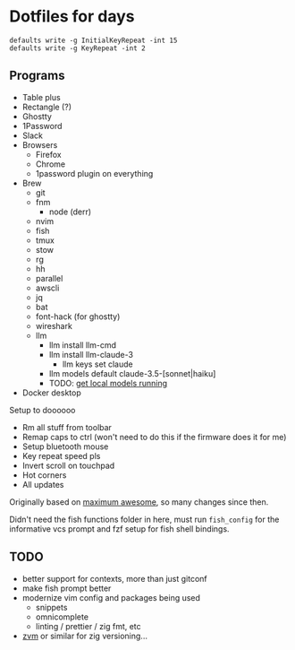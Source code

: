 # Dotfiles for days

```
defaults write -g InitialKeyRepeat -int 15
defaults write -g KeyRepeat -int 2
```

Programs
---------
- Table plus
- Rectangle (?)
- Ghostty
- 1Password
- Slack
- Browsers
    - Firefox
    - Chrome
    - 1password plugin on everything
- Brew
    - git
    - fnm
        - node (derr)
    - nvim
    - fish
    - tmux
    - stow
    - rg
    - hh
    - parallel
    - awscli
    - jq
    - bat
    - font-hack (for ghostty)
    - wireshark
    - llm
        - llm install llm-cmd
        - llm install llm-claude-3 
            - llm keys set claude
        - llm models default claude-3.5-[sonnet|haiku]
        - TODO: [get local models running](https://youtu.be/QUXQNi6jQ30?t=794&si=OABy0nFma2DGeCgH)
- Docker desktop

Setup to doooooo
- Rm all stuff from toolbar
- Remap caps to ctrl (won't need to do this if the firmware does it for me)
- Setup bluetooth mouse
- Key repeat speed pls
- Invert scroll on touchpad
- Hot corners
- All updates

Originally based on [maximum awesome](https://developer.squareup.com/blog/fly-vim-first-class/), so many
changes since then.


Didn't need the fish functions folder in here, must run `fish_config` for the informative vcs prompt and fzf setup for fish shell bindings.

TODO
----
- better support for contexts, more than just gitconf
- make fish prompt better
- modernize vim config and packages being used
  - snippets
  - omnicomplete
  - linting / prettier / zig fmt, etc
- [zvm](https://github.com/tristanisham/zvm) or similar for zig versioning...

